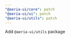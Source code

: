```yaml
---
"@aeria-ui/core": patch
"@aeria-ui/ui": patch
"@aeria-ui/utils": patch
---
```


Add `@aeria-ui/utils` package
